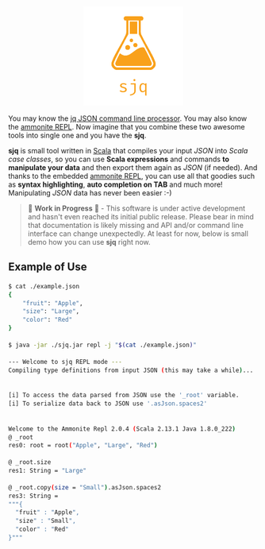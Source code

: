<p align="center"><img src ="https://github.com/vaclavsvejcar/sjq/raw/master/doc/assets/logo.png" width="200" /></p>

You may know the [jq JSON command line processor][web:jq]. You may also know the [ammonite REPL][web:ammonite-repl]. Now imagine that you combine these two awesome tools into single one and you have the __sjq__.

__sjq__ is small tool written in [Scala][web:scala] that compiles your input _JSON_ into _Scala case classes_, so you can use __Scala expressions__ and commands __to manipulate your data__ and then export them again as _JSON_ (if needed). And thanks to the embedded [ammonite REPL][web:ammonite-repl], you can use all that goodies such as __syntax highlighting__, __auto completion on TAB__ and much more! Manipulating _JSON_ data has never been easier :-)

> 🚧 __Work in Progress__ 🚧 - This software is under active development and hasn't even reached its initial public release. Please bear in mind that documentation is likely missing and API and/or command line interface can change unexpectedly. At least for now, below is small demo how you can use __sjq__ right now.

## Example of Use

```sh
$ cat ./example.json
{
    "fruit": "Apple",
    "size": "Large",
    "color": "Red"
}

$ java -jar ./sjq.jar repl -j "$(cat ./example.json)"

--- Welcome to sjq REPL mode ---
Compiling type definitions from input JSON (this may take a while)...


[i] To access the data parsed from JSON use the '_root' variable.
[i] To serialize data back to JSON use '.asJson.spaces2'


Welcome to the Ammonite Repl 2.0.4 (Scala 2.13.1 Java 1.8.0_222)
@ _root 
res0: root = root("Apple", "Large", "Red")

@ _root.size 
res1: String = "Large"

@ _root.copy(size = "Small").asJson.spaces2 
res3: String =
"""{
  "fruit" : "Apple",
  "size" : "Small",
  "color" : "Red"
}"""


```


[web:ammonite-repl]: https://ammonite.io/#Ammonite-REPL
[web:jq]: https://stedolan.github.io/jq/
[web:scala]: https://www.scala-lang.org

